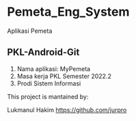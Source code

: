 # Pemeta_Eng_System
Aplikasi Pemeta

## PKL-Android-Git
1. Nama aplikasi: MyPemeta
2. Masa kerja PKL Semester 2022.2
3. Prodi Sistem Informasi

This project is mantained by:

Lukmanul Hakim https://github.com/jurpro
